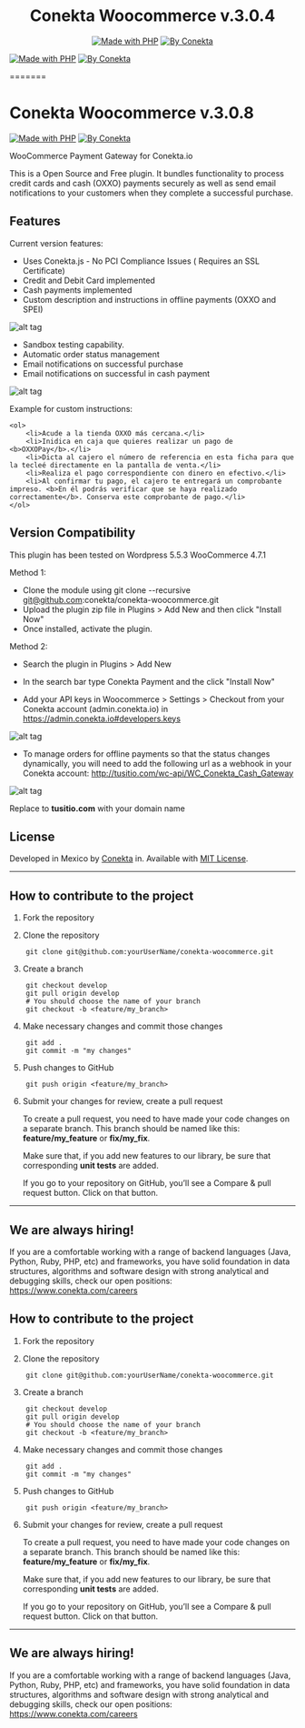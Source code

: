 <div align="center">


# Conekta Woocommerce v.3.0.4

[![Made with PHP](https://img.shields.io/badge/made%20with-php-red.svg?style=for-the-badge&colorA=ED4040&colorB=C12C2D)](http://php.net)
[![By Conekta](https://img.shields.io/badge/by-conekta-red.svg?style=for-the-badge&colorA=ee6130&colorB=00a4ac)](https://conekta.com)

</div>

[![Made with PHP](https://img.shields.io/badge/made%20with-php-red.svg?style=for-the-badge&colorA=ED4040&colorB=C12C2D)](http://php.net) [![By Conekta](https://img.shields.io/badge/by-conekta-red.svg?style=for-the-badge&colorA=ee6130&colorB=00a4ac)](https://conekta.com)

=======
# Conekta Woocommerce v.3.0.8
[![Made with PHP](https://img.shields.io/badge/made%20with-php-red.svg?style=for-the-badge&colorA=ED4040&colorB=C12C2D)](http://php.net)
[![By Conekta](https://img.shields.io/badge/by-conekta-red.svg?style=for-the-badge&colorA=ee6130&colorB=00a4ac)](https://conekta.com)
</div>

WooCommerce Payment Gateway for Conekta.io

This is a Open Source and Free plugin. It bundles functionality to process credit cards and cash (OXXO) payments securely as well as send email notifications to your customers when they complete a successful purchase.

## Features

Current version features:

- Uses Conekta.js - No PCI Compliance Issues ( Requires an SSL Certificate)
- Credit and Debit Card implemented
- Cash payments implemented
- Custom description and instructions in offline payments (OXXO and SPEI)

![alt tag](https://raw.github.com/conekta/conekta-woocommerce/master/readme_files/admin_card.png)

- Sandbox testing capability.
- Automatic order status management
- Email notifications on successful purchase
- Email notifications on successful in cash payment

![alt tag](https://raw.github.com/conekta/conekta-woocommerce/master/readme_files/email.png)

Example for custom instructions:
```
<ol>
	<li>Acude a la tienda OXXO más cercana.</li>
	<li>Inidica en caja que quieres realizar un pago de <b>OXXOPay</b>.</li>
	<li>Dicta al cajero el número de referencia en esta ficha para que la tecleé directamente en la pantalla de venta.</li>
	<li>Realiza el pago correspondiente con dinero en efectivo.</li>
	<li>Al confirmar tu pago, el cajero te entregará un comprobante impreso. <b>En él podrás verificar que se haya realizado correctamente</b>. Conserva este comprobante de pago.</li>
</ol>
```

Version Compatibility
---------------------
This plugin has been tested on Wordpress 5.5.3  WooCommerce 4.7.1

Method 1:

- Clone the module using git clone --recursive git@github.com:conekta/conekta-woocommerce.git
- Upload the plugin zip file in Plugins > Add New and then click "Install Now"
- Once installed, activate the plugin.

Method 2:

- Search the plugin in Plugins > Add New
- In the search bar type Conekta Payment and the click "Install Now"

- Add your API keys in Woocommerce > Settings > Checkout from your Conekta account (admin.conekta.io) in https://admin.conekta.io#developers.keys

![alt tag](https://raw.github.com/conekta/conekta-woocommerce/master/readme_files/form.png)

- To manage orders for offline payments so that the status changes dynamically, you will need to add the following url as a webhook in your Conekta account:
  http://tusitio.com/wc-api/WC_Conekta_Cash_Gateway

![alt tag](https://raw.github.com/conekta/conekta-woocommerce/master/readme_files/webhook.png)

Replace to **tusitio.com** with your domain name

## License

Developed in Mexico by [Conekta](https://www.conekta.com) in. Available with [MIT License](LICENSE).

---

## How to contribute to the project

1. Fork the repository

2. Clone the repository

```
    git clone git@github.com:yourUserName/conekta-woocommerce.git
```

3. Create a branch

```
    git checkout develop
    git pull origin develop
    # You should choose the name of your branch
    git checkout -b <feature/my_branch>
```

4. Make necessary changes and commit those changes

```
    git add .
    git commit -m "my changes"
```

5. Push changes to GitHub

```
    git push origin <feature/my_branch>
```

6. Submit your changes for review, create a pull request

   To create a pull request, you need to have made your code changes on a separate branch. This branch should be named like this: **feature/my_feature** or **fix/my_fix**.

   Make sure that, if you add new features to our library, be sure that corresponding **unit tests** are added.

   If you go to your repository on GitHub, you’ll see a Compare & pull request button. Click on that button.

---

## We are always hiring!

If you are a comfortable working with a range of backend languages (Java, Python, Ruby, PHP, etc) and frameworks, you have solid foundation in data structures, algorithms and software design with strong analytical and debugging skills, check our open positions: https://www.conekta.com/careers

## How to contribute to the project

1. Fork the repository

2. Clone the repository

```
    git clone git@github.com:yourUserName/conekta-woocommerce.git
```

3. Create a branch

```
    git checkout develop
    git pull origin develop
    # You should choose the name of your branch
    git checkout -b <feature/my_branch>
```    
4. Make necessary changes and commit those changes
```
    git add .
    git commit -m "my changes"
```
5. Push changes to GitHub
```
    git push origin <feature/my_branch>
```
6. Submit your changes for review, create a pull request

   To create a pull request, you need to have made your code changes on a separate branch. This branch should be named like this: **feature/my_feature** or **fix/my_fix**.

   Make sure that, if you add new features to our library, be sure that corresponding **unit tests** are added.

   If you go to your repository on GitHub, you’ll see a Compare & pull request button. Click on that button.

---

## We are always hiring!

If you are a comfortable working with a range of backend languages (Java, Python, Ruby, PHP, etc) and frameworks, you have solid foundation in data structures, algorithms and software design with strong analytical and debugging skills, check our open positions: https://www.conekta.com/careers
